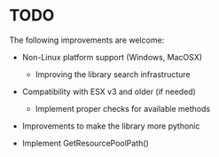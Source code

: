 TODO
====
The following improvements are welcome:

 - Non-Linux platform support (Windows, MacOSX)
   * Improving the library search infrastructure

 - Compatibility with ESX v3 and older (if needed)
   * Implement proper checks for available methods

 - Improvements to make the library more pythonic

 - Implement GetResourcePoolPath()